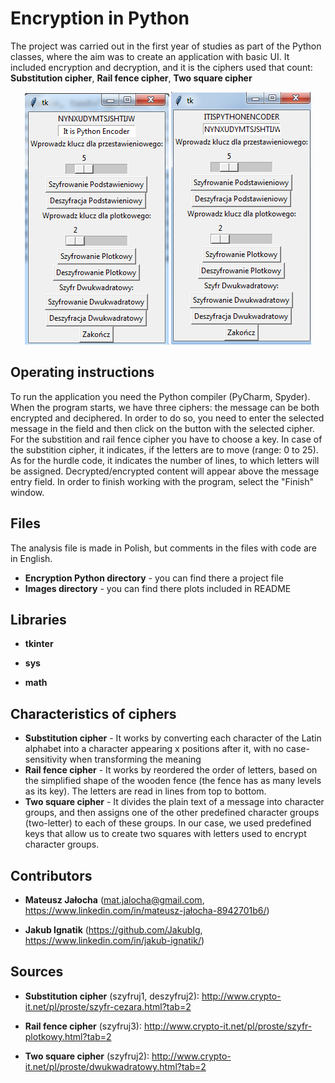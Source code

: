 # Encryption in Python

The project was carried out in the first year of studies as part of the Python classes, where the aim was to create an application with basic UI.  It included encryption and decryption, and it is the ciphers used that count: **Substitution cipher**, **Rail fence cipher**, **Two square cipher**

<p align="center">
<img align = "center" src ="Images/EncodingPython1.png" /> <img align = "center" src ="Images/EncodingPython2.png" />
</p>

## Operating instructions

To run the application you need the Python compiler (PyCharm, Spyder).
When the program starts, we have three ciphers: the message can be both encrypted and deciphered. 
In order to do so, you need to enter the selected message in the field and then click on the button with the selected cipher. 
For the substition and rail fence cipher you have to choose a key. In case of the substition cipher, it indicates,
if the letters are to move (range: 0 to 25). As for the hurdle code, it indicates the number of lines,
to which letters will be assigned. 
Decrypted/encrypted content will appear above the message entry field. 
In order to finish working with the program, select the "Finish" window.

## Files

The analysis file is made in Polish, but comments in the files with code are in English.

- **Encryption Python directory** - you can find there a project file
- **Images directory** - you can find there plots included in README

## Libraries

- **tkinter**

- **sys**

- **math**

## Characteristics of ciphers

- **Substitution cipher** - It works by converting each character of the Latin alphabet into a character appearing x positions after it, with no case-sensitivity when transforming the meaning
- **Rail fence cipher** - It works by reordered the order of letters,
based on the simplified shape of the wooden fence (the fence has as many levels as its key). The letters are read in lines from top to bottom.
- **Two square cipher** - It divides the plain text of a message into character groups, and then assigns one of the other predefined character groups (two-letter) to each of these groups. In our case, we used predefined keys that allow us to create two squares with letters used to encrypt character groups.

## Contributors

- **Mateusz Jałocha** (mat.jalocha@gmail.com, https://www.linkedin.com/in/mateusz-jałocha-8942701b6/)

- **Jakub Ignatik** (https://github.com/JakubIg, https://www.linkedin.com/in/jakub-ignatik/)

## Sources

- **Substitution cipher** (szyfruj1, deszyfruj2): http://www.crypto-it.net/pl/proste/szyfr-cezara.html?tab=2

- **Rail fence cipher** (szyfruj3): http://www.crypto-it.net/pl/proste/szyfr-plotkowy.html?tab=2

- **Two square cipher** (szyfruj2): http://www.crypto-it.net/pl/proste/dwukwadratowy.html?tab=2
